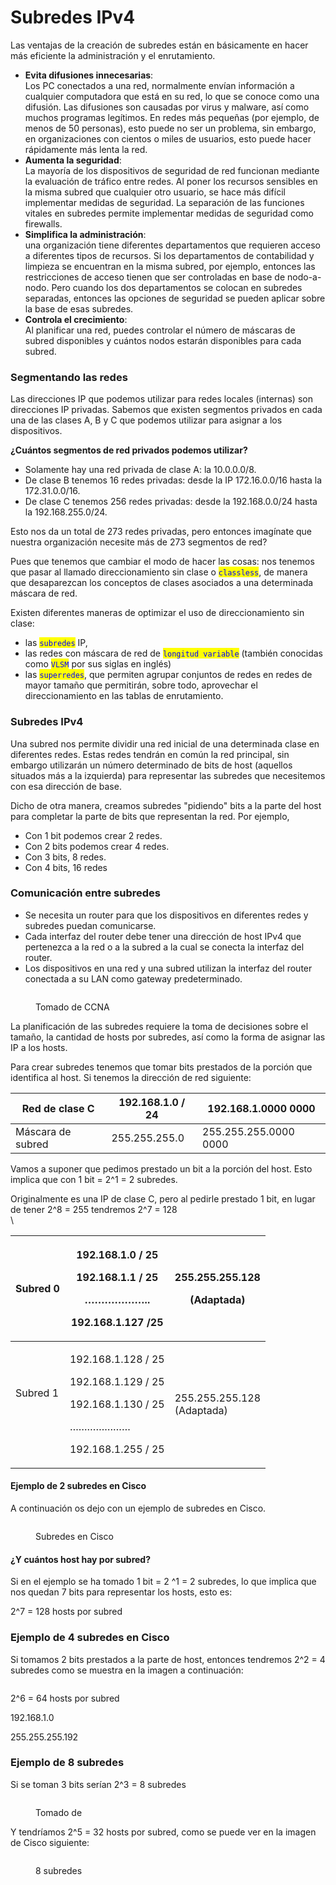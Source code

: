 # Subredes IPv4

Las ventajas de la creación de subredes están en básicamente en hacer más eficiente la administración y el enrutamiento.

* **Evita difusiones innecesarias**:\
  Los PC conectados a una red, normalmente envían información a cualquier computadora que está en su red, lo que se conoce como una difusión. Las difusiones son causadas por virus y malware, así como muchos programas legítimos. En redes más pequeñas (por ejemplo, de menos de 50 personas), esto puede no ser un problema, sin embargo, en organizaciones con cientos o miles de usuarios, esto puede hacer rápidamente más lenta la red.
* **Aumenta la seguridad**:\
  La mayoría de los dispositivos de seguridad de red funcionan mediante la evaluación de tráfico entre redes. Al poner los recursos sensibles en la misma subred que cualquier otro usuario, se hace más difícil implementar medidas de seguridad. La separación de las funciones vitales en subredes permite implementar medidas de seguridad como firewalls.
* **Simplifica la administración**: \
  una organización tiene diferentes departamentos que requieren acceso a diferentes tipos de recursos. Si los departamentos de contabilidad y limpieza se encuentran en la misma subred, por ejemplo, entonces las restricciones de acceso tienen que ser controladas en base de nodo-a-nodo. Pero cuando los dos departamentos se colocan en subredes separadas, entonces las opciones de seguridad se pueden aplicar sobre la base de esas subredes.
* **Controla el crecimiento**: \
  Al planificar una red, puedes controlar el número de máscaras de subred disponibles y cuántos nodos estarán disponibles para cada subred.

### Segmentando las redes

Las direcciones IP que podemos utilizar para redes locales (internas) son direcciones IP privadas. Sabemos que existen segmentos privados en cada una de las clases  A,  B y C que podemos utilizar para asignar a los dispositivos.&#x20;

**¿Cuántos segmentos de red privados podemos utilizar?**&#x20;

* Solamente hay una red privada de clase A: la 10.0.0.0/8.&#x20;
* De clase B tenemos 16 redes privadas: desde la IP 172.16.0.0/16 hasta la 172.31.0.0/16.&#x20;
* De clase C tenemos 256 redes privadas: desde la 192.168.0.0/24 hasta la 192.168.255.0/24.

Esto nos da un total de 273 redes privadas, pero entonces imagínate que nuestra organización necesite más de 273 segmentos de red?&#x20;

Pues que tenemos que cambiar el modo de hacer las cosas: nos tenemos que pasar al llamado direccionamiento sin clase o <mark style="color:blue;">`classless`</mark>, de manera que desaparezcan los conceptos de clases asociados a una determinada máscara de red.

Existen diferentes maneras de optimizar el uso de direccionamiento sin clase:&#x20;

* las <mark style="color:blue;">`subredes`</mark> IP,&#x20;
* las redes con máscara de red de <mark style="color:blue;">`longitud variable`</mark> (también conocidas como <mark style="color:blue;">`VLSM`</mark> por sus siglas en inglés)&#x20;
* las <mark style="color:blue;">`superredes`</mark>, que permiten agrupar conjuntos de redes en redes de mayor tamaño que permitirán, sobre todo, aprovechar el direccionamiento en las tablas de enrutamiento.

### Subredes IPv4

Una subred nos permite dividir una red inicial de una determinada clase en diferentes redes. Estas redes tendrán en común la red principal, sin embargo utilizarán un número determinado de bits de host (aquellos situados más a la izquierda) para representar las subredes que necesitemos con esa dirección de base.

Dicho de otra manera, creamos subredes "pidiendo" bits a la parte del host para completar la parte de bits que representan la red. Por ejemplo,

* Con 1 bit podemos crear 2 redes.&#x20;
* Con 2 bits podemos crear 4 redes.&#x20;
* Con 3 bits, 8 redes.&#x20;
* Con 4 bits, 16 redes



### Comunicación entre subredes

* Se necesita un router para que los dispositivos en diferentes redes y subredes puedan comunicarse.
* Cada interfaz del router debe tener una dirección de host IPv4 que pertenezca a la red o a la subred a la cual se conecta la interfaz del router.
* Los dispositivos en una red y una subred utilizan la interfaz del router conectada a su LAN como gateway predeterminado.

<figure><img src="../../../.gitbook/assets/image (359).png" alt=""><figcaption><p>Tomado de CCNA</p></figcaption></figure>

La planificación de las subredes requiere la toma de decisiones sobre el tamaño, la cantidad de hosts por subredes, así como la forma de asignar las IP a los hosts.

Para crear subredes tenemos que tomar bits prestados de la porción que identifica al host. Si tenemos la dirección de red siguiente:

| Red de clase C    | 192.168.1.0 / 24 | 192.168.1.0000 0000   |
| ----------------- | ---------------- | --------------------- |
| Máscara de subred | 255.255.255.0    | 255.255.255.0000 0000 |

Vamos a suponer que pedimos prestado un bit a la porción del host. Esto implica que con 1 bit = 2^1 = 2 subredes.

Originalmente es una IP de clase C, pero al pedirle prestado 1 bit, en lugar de tener 2^8 = 255 tendremos 2^7 = 128\
\


| <p>Subred 0</p><p></p>                          | <p>192.168.1.0 / 25</p><p>192.168.1.1 / 25</p><p>………………..</p><p>192.168.1.127 /25</p>                              | <p>255.255.255.128</p><p>(Adaptada)</p> |
| ----------------------------------------------- | ------------------------------------------------------------------------------------------------------------------ | --------------------------------------- |
| <p></p><p></p><p>Subred 1</p><p></p><p><br></p> | <p>192.168.1.128 / 25</p><p>192.168.1.129 / 25</p><p>192.168.1.130 / 25</p><p>…………………</p><p>192.168.1.255 / 25</p> | <p>255.255.255.128<br>(Adaptada)</p>    |

#### Ejemplo de 2 subredes en Cisco

A continuación os dejo con un ejemplo de subredes en Cisco.

<figure><img src="../../../.gitbook/assets/image (360).png" alt=""><figcaption><p>Subredes en Cisco</p></figcaption></figure>

#### ¿Y cuántos host hay por subred?

Si en el ejemplo se ha tomado 1 bit = 2 ^1 = 2 subredes, lo que implica que nos quedan 7 bits para representar los hosts, esto es:

2^7 = 128 hosts por subred

### &#x20;Ejemplo de 4 subredes en Cisco

Si tomamos 2 bits prestados a la parte de host, entonces tendremos 2^2 = 4 subredes como se muestra en la imagen a continuación:

<figure><img src="../../../.gitbook/assets/image (361).png" alt=""><figcaption></figcaption></figure>

2^6 = 64 hosts por subred

192.168.1.0

255.255.255.192

### &#x20; Ejemplo de 8 subredes

Si se toman 3 bits serían 2^3 = 8 subredes

<figure><img src="../../../.gitbook/assets/image (362).png" alt=""><figcaption><p>Tomado de </p></figcaption></figure>

Y tendríamos 2^5 = 32 hosts por subred, como se puede ver en la imagen de Cisco siguiente:

<figure><img src="../../../.gitbook/assets/image (363).png" alt=""><figcaption><p>8 subredes </p></figcaption></figure>

